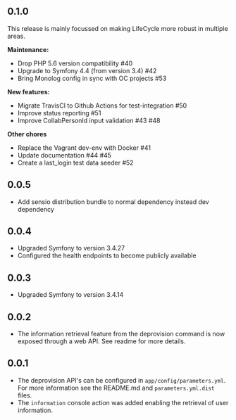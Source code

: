 ## 0.1.0
This release is mainly focussed on making LifeCycle more robust in multiple areas.

**Maintenance:** 
- Drop PHP 5.6 version compatibility #40
- Upgrade to Symfony 4.4 (from version 3.4) #42
- Bring Monolog config in sync with OC projects #53

**New features:**
- Migrate TravisCI to Github Actions for test-integration #50
- Improve status reporting #51
- Improve CollabPersonId input validation #43 #48

**Other chores**
- Replace the Vagrant dev-env with Docker #41
- Update documentation #44 #45
- Create a last_login test data seeder #52

## 0.0.5
 - Add sensio distribution bundle to normal dependency instead dev dependency

## 0.0.4
 - Upgraded Symfony to version 3.4.27
 - Configured the health endpoints to become publicly available

## 0.0.3
 - Upgraded Symfony to version 3.4.14

## 0.0.2
 - The information retrieval feature from the deprovision command is now exposed through a web API. See readme for more details. 

## 0.0.1
 - The deprovision API's can be configured in `app/config/parameters.yml`. For more information see the README.md and `parameters.yml.dist` files.
 - The `information` console action was added enabling the retrieval of user information.
